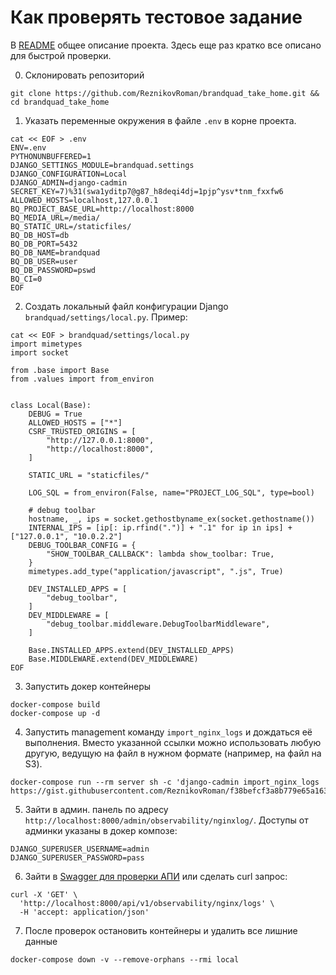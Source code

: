 # Как проверять тестовое задание
В [README](../README.md) общее описание проекта. Здесь еще раз кратко все описано для быстрой проверки.

0. Склонировать репозиторий
```shell
git clone https://github.com/ReznikovRoman/brandquad_take_home.git && cd brandquad_take_home
```

1. Указать переменные окружения в файле `.env` в корне проекта.
```shell
cat << EOF > .env
ENV=.env
PYTHONUNBUFFERED=1
DJANGO_SETTINGS_MODULE=brandquad.settings
DJANGO_CONFIGURATION=Local
DJANGO_ADMIN=django-cadmin
SECRET_KEY=7)%31(swa1yditp7@g87_h8deqi4dj=1pjp^ysv*tnm_fxxfw6
ALLOWED_HOSTS=localhost,127.0.0.1
BQ_PROJECT_BASE_URL=http://localhost:8000
BQ_MEDIA_URL=/media/
BQ_STATIC_URL=/staticfiles/
BQ_DB_HOST=db
BQ_DB_PORT=5432
BQ_DB_NAME=brandquad
BQ_DB_USER=user
BQ_DB_PASSWORD=pswd
BQ_CI=0
EOF
```

2. Создать локальный файл конфигурации Django `brandquad/settings/local.py`. Пример:
```shell
cat << EOF > brandquad/settings/local.py
import mimetypes
import socket

from .base import Base
from .values import from_environ


class Local(Base):
    DEBUG = True
    ALLOWED_HOSTS = ["*"]
    CSRF_TRUSTED_ORIGINS = [
        "http://127.0.0.1:8000",
        "http://localhost:8000",
    ]

    STATIC_URL = "staticfiles/"

    LOG_SQL = from_environ(False, name="PROJECT_LOG_SQL", type=bool)

    # debug toolbar
    hostname, _, ips = socket.gethostbyname_ex(socket.gethostname())
    INTERNAL_IPS = [ip[: ip.rfind(".")] + ".1" for ip in ips] + ["127.0.0.1", "10.0.2.2"]
    DEBUG_TOOLBAR_CONFIG = {
        "SHOW_TOOLBAR_CALLBACK": lambda show_toolbar: True,
    }
    mimetypes.add_type("application/javascript", ".js", True)

    DEV_INSTALLED_APPS = [
        "debug_toolbar",
    ]
    DEV_MIDDLEWARE = [
        "debug_toolbar.middleware.DebugToolbarMiddleware",
    ]

    Base.INSTALLED_APPS.extend(DEV_INSTALLED_APPS)
    Base.MIDDLEWARE.extend(DEV_MIDDLEWARE)
EOF
```

3. Запустить докер контейнеры
```shell
docker-compose build
docker-compose up -d
```

4. Запустить management команду `import_nginx_logs` и дождаться её выполнения.
Вместо указанной ссылки можно использовать любую другую, ведущую на файл в нужном формате (например, на файл на S3).
```shell
docker-compose run --rm server sh -c 'django-cadmin import_nginx_logs https://gist.githubusercontent.com/ReznikovRoman/f38befcf3a8b779e65a16306dafbe536/raw/6c32ac9892e7bb9ef37df6b4d42acc8108a7365b/brandquad_nginx_logs_huge.txt'
```

5. Зайти в админ. панель по адресу `http://localhost:8000/admin/observability/nginxlog/`.
Доступы от админки указаны в докер композе:
```dotenv
DJANGO_SUPERUSER_USERNAME=admin
DJANGO_SUPERUSER_PASSWORD=pass
```

6. Зайти в [Swagger для
проверки АПИ](http://localhost:8000/api/v1/schema/swagger#/observability/observability_nginx_logs_list) или сделать curl запрос:
```shell
curl -X 'GET' \
  'http://localhost:8000/api/v1/observability/nginx/logs' \
  -H 'accept: application/json'
```

7. После проверок остановить контейнеры и удалить все лишние данные
```shell
docker-compose down -v --remove-orphans --rmi local
```
